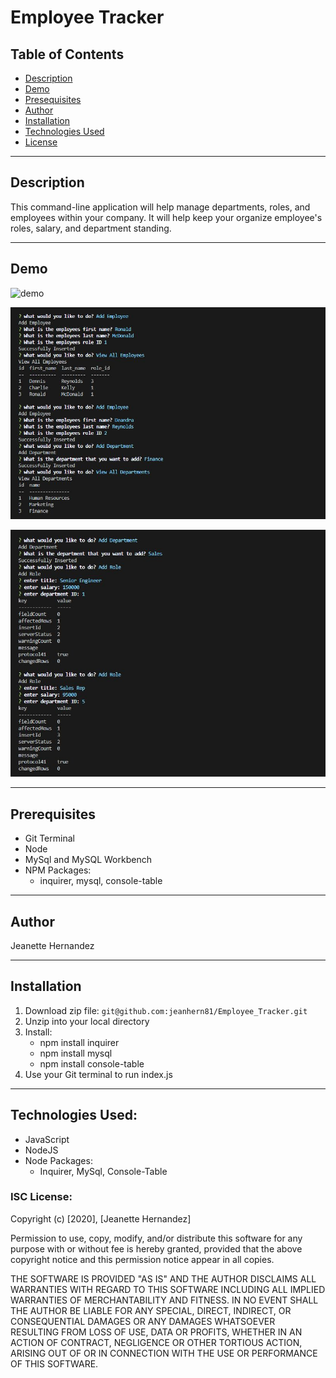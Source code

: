 # Employee Tracker

## Table of Contents

- [Description](#description)
- [Demo](#demo)
- [Presequisites](#prerequisites)
- [Author](#author)
- [Installation](#installation)
- [Technologies Used](#technologies-used)
- [License](#license)

---
## Description

This command-line application will help manage departments, roles, and employees within your company. It will help keep your organize employee's roles, salary, and department standing. 

---

## Demo

![demo](./Assets/Emt.gif) 

![screenshot](./Assets/screenshot01.JPG)

![screenshot](./Assets/screenshot02.JPG)

---

## Prerequisites

* Git Terminal
* Node
* MySql and MySQL Workbench
* NPM Packages:
    * inquirer, mysql, console-table

---     

## Author

Jeanette Hernandez

--- 

## Installation

1. Download zip file: ` git@github.com:jeanhern81/Employee_Tracker.git `
2. Unzip into  your local directory
3. Install: 
    * npm install inquirer
    * npm install mysql
    * npm install console-table
4. Use your Git terminal to run index.js

---

## Technologies Used:

* JavaScript
* NodeJS
* Node Packages: 
    * Inquirer, MySql, Console-Table

### ISC License:

Copyright (c) [2020], [Jeanette Hernandez]

Permission to use, copy, modify, and/or distribute this software for any
purpose with or without fee is hereby granted, provided that the above
copyright notice and this permission notice appear in all copies.

THE SOFTWARE IS PROVIDED "AS IS" AND THE AUTHOR DISCLAIMS ALL WARRANTIES
WITH REGARD TO THIS SOFTWARE INCLUDING ALL IMPLIED WARRANTIES OF
MERCHANTABILITY AND FITNESS. IN NO EVENT SHALL THE AUTHOR BE LIABLE FOR
ANY SPECIAL, DIRECT, INDIRECT, OR CONSEQUENTIAL DAMAGES OR ANY DAMAGES
WHATSOEVER RESULTING FROM LOSS OF USE, DATA OR PROFITS, WHETHER IN AN
ACTION OF CONTRACT, NEGLIGENCE OR OTHER TORTIOUS ACTION, ARISING OUT OF
OR IN CONNECTION WITH THE USE OR PERFORMANCE OF THIS SOFTWARE.






